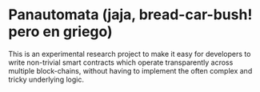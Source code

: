# Panautomata (jaja, bread-car-bush! pero en griego)

This is an experimental research project to make it easy for developers to write non-trivial smart contracts which operate transparently across multiple block-chains, without having to implement the often complex and tricky underlying logic.


